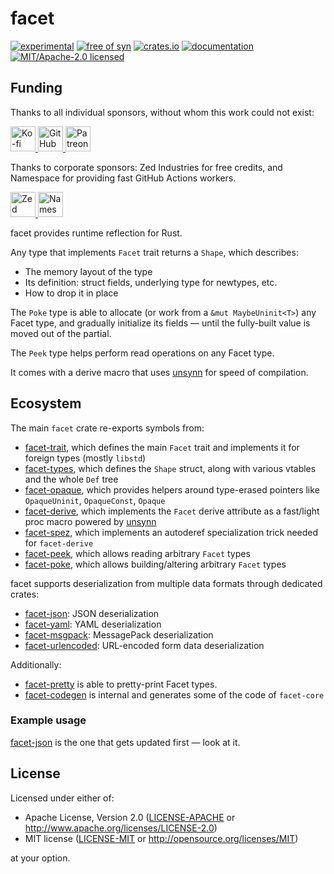# facet

[![experimental](https://img.shields.io/badge/status-highly%20experimental-orange)](https://github.com/fasterthanlime/facet)
[![free of syn](https://img.shields.io/badge/free%20of-syn-hotpink)](https://github.com/fasterthanlime/free-of-syn)
[![crates.io](https://img.shields.io/crates/v/facet.svg)](https://crates.io/crates/facet)
[![documentation](https://docs.rs/facet/badge.svg)](https://docs.rs/facet)
[![MIT/Apache-2.0 licensed](https://img.shields.io/crates/l/facet.svg)](./LICENSE)

## Funding

Thanks to all individual sponsors, without whom this work could not exist:

<a href="https://ko-fi.com/fasterthanlime">
    <picture>
    <source media="(prefers-color-scheme: dark)" srcset="https://github.com/facet-rs/facet/raw/main/static/sponsors-v2/ko-fi-dark.svg">
    <img src="https://github.com/facet-rs/facet/raw/main/static/sponsors-v2/ko-fi-light.svg" height="40" alt="Ko-fi">
    </picture>
</a> <a href="https://github.com/sponsors/fasterthanlime">
    <picture>
    <source media="(prefers-color-scheme: dark)" srcset="https://github.com/facet-rs/facet/raw/main/static/sponsors-v2/github-dark.svg">
    <img src="https://github.com/facet-rs/facet/raw/main/static/sponsors-v2/github-light.svg" height="40" alt="GitHub Sponsors">
    </picture>
</a> <a href="https://patreon.com/fasterthanlime">
    <picture>
    <source media="(prefers-color-scheme: dark)" srcset="https://github.com/facet-rs/facet/raw/main/static/sponsors-v2/patreon-dark.svg">
    <img src="https://github.com/facet-rs/facet/raw/main/static/sponsors-v2/patreon-light.svg" height="40" alt="Patreon">
    </picture>
</a>

Thanks to corporate sponsors: Zed Industries for free credits, and Namespace for providing fast GitHub Actions workers.

<a href="https://zed.dev">
    <picture>
    <source media="(prefers-color-scheme: dark)" srcset="https://github.com/facet-rs/facet/raw/main/static/sponsors-v2/zed-dark.svg">
    <img src="https://github.com/facet-rs/facet/raw/main/static/sponsors-v2/zed-light.svg" height="40" alt="Zed">
    </picture>
</a> <a href="https://namespace.so">
    <picture>
    <source media="(prefers-color-scheme: dark)" srcset="https://github.com/facet-rs/facet/raw/main/static/sponsors-v2/namespace-dark.svg">
    <img src="https://github.com/facet-rs/facet/raw/main/static/sponsors-v2/namespace-light.svg" height="40" alt="Namespace">
    </picture>
</a>
             

facet provides runtime reflection for Rust.

Any type that implements `Facet` trait returns a `Shape`, which describes:

  * The memory layout of the type
  * Its definition: struct fields, underlying type for newtypes, etc.
  * How to drop it in place

The `Poke` type is able to allocate (or work from a `&mut MaybeUninit<T>`)
any Facet type, and gradually initialize its fields — until the fully-built
value is moved out of the partial.

The `Peek` type helps perform read operations on any Facet type.

It comes with a derive macro that uses [unsynn](https://crates.io/crates/unsynn)
for speed of compilation.

## Ecosystem

The main `facet` crate re-exports symbols from:

- [facet-trait](../facet-trait), which defines the main `Facet` trait and implements it for foreign types (mostly `libstd`)
- [facet-types](../facet-types), which defines the `Shape` struct, along with various vtables and the whole `Def` tree
- [facet-opaque](../facet-opaque), which provides helpers around type-erased pointers like
  `OpaqueUninit`, `OpaqueConst`, `Opaque`
- [facet-derive](../facet-derive), which implements the `Facet` derive attribute as a fast/light proc macro powered by [unsynn](https://docs.rs/unsynn)
- [facet-spez](../facet-spez), which implements an autoderef specialization trick needed for `facet-derive`
- [facet-peek](../facet-peek), which allows reading arbitrary `Facet` types
- [facet-poke](../facet-poke), which allows building/altering arbitrary `Facet` types

facet supports deserialization from multiple data formats through dedicated crates:

- [facet-json](../facet-json): JSON deserialization
- [facet-yaml](../facet-yaml): YAML deserialization
- [facet-msgpack](../facet-msgpack): MessagePack deserialization
- [facet-urlencoded](../facet-urlencoded): URL-encoded form data deserialization

Additionally:

- [facet-pretty](../facet-pretty) is able to pretty-print Facet types.
- [facet-codegen](../facet-codegen) is internal and generates some of the code of `facet-core`

### Example usage

[facet-json](../facet-json/src/lib.rs) is the one that gets updated first — look at it.


## License

Licensed under either of:

- Apache License, Version 2.0 ([LICENSE-APACHE](https://github.com/facet-rs/facet/blob/main/LICENSE-APACHE) or <http://www.apache.org/licenses/LICENSE-2.0>)
- MIT license ([LICENSE-MIT](https://github.com/facet-rs/facet/blob/main/LICENSE-MIT) or <http://opensource.org/licenses/MIT>)

at your option.